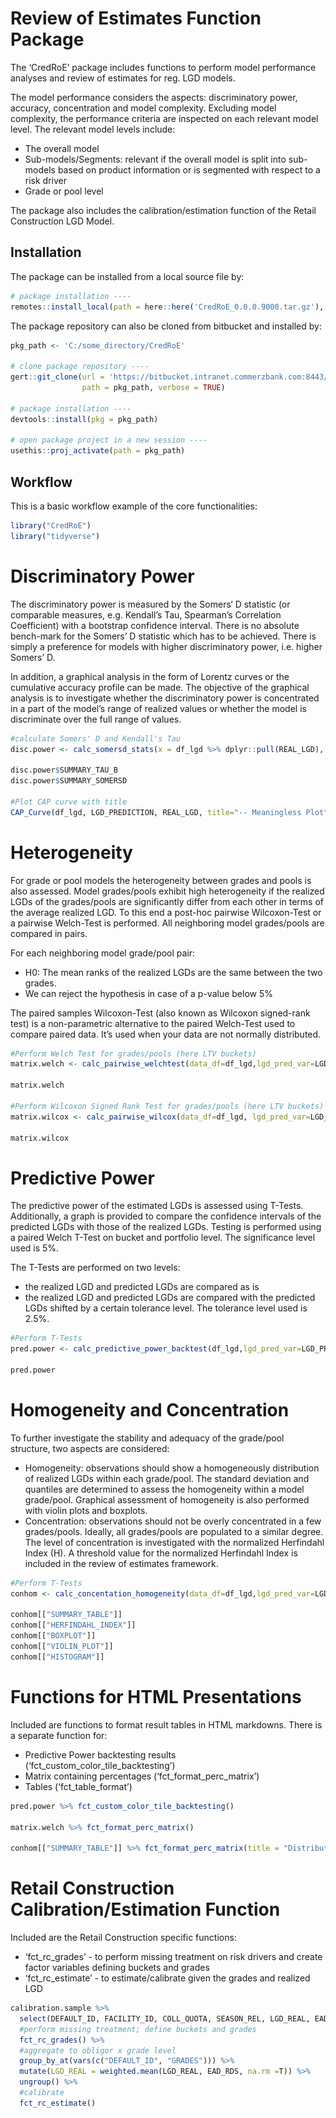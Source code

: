 Review of Estimates Function Package
================

<!-- README.md is generated from README.Rmd. Please edit that file -->

[## ‘CredRoE’ <img src="man/figures/Coba_Logo.PNG" align="right" width="144" /> ]: #

The ‘CredRoE’ package includes functions to perform model performance
analyses and review of estimates for reg. LGD models.

The model performance considers the aspects: discriminatory power,
accuracy, concentration and model complexity. Excluding model
complexity, the performance criteria are inspected on each relevant
model level. The relevant model levels include:

  - The overall model
  - Sub-models/Segments: relevant if the overall model is split into
    sub-models based on product information or is segmented with respect
    to a risk driver
  - Grade or pool level

The package also includes the calibration/estimation function of the
Retail Construction LGD Model.

## Installation

The package can be installed from a local source file by:

``` r
# package installation ----
remotes::install_local(path = here::here('CredRoE_0.0.0.9000.tar.gz'), dependencies = TRUE)
```

The package repository can also be cloned from bitbucket and installed
by:

``` r
pkg_path <- 'C:/some_directory/CredRoE'

# clone package repository ----
gert::git_clone(url = 'https://bitbucket.intranet.commerzbank.com:8443/scm/rmc/review-of-estimates-functions.git',
                path = pkg_path, verbose = TRUE)

# package installation ----
devtools::install(pkg = pkg_path)

# open package project in a new session ----
usethis::proj_activate(path = pkg_path)
```

## Workflow

This is a basic workflow example of the core functionalities:

``` r
library("CredRoE")
library("tidyverse")
```

# Discriminatory Power

The discriminatory power is measured by the Somers‘ D statistic (or
comparable measures, e.g. Kendall’s Tau, Spearman’s Correlation
Coefficient) with a bootstrap confidence interval. There is no absolute
bench-mark for the Somers’ D statistic which has to be achieved. There
is simply a preference for models with higher discriminatory power,
i.e. higher Somers’ D.

In addition, a graphical analysis in the form of Lorentz curves or the
cumulative accuracy profile can be made. The objective of the graphical
analysis is to investigate whether the discriminatory power is
concentrated in a part of the model’s range of realized values or
whether the model is discriminate over the full range of values.

``` r
#calculate Somers' D and Kendall's Tau
disc.power <- calc_somersd_stats(x = df_lgd %>% dplyr::pull(REAL_LGD), y= df_lgd %>% dplyr::pull(LGD_PREDICTION))

disc.power$SUMMARY_TAU_B
disc.power$SUMMARY_SOMERSD

#Plot CAP curve with title
CAP_Curve(df_lgd, LGD_PREDICTION, REAL_LGD, title="-- Meaningless Plot")
```

# Heterogeneity

For grade or pool models the heterogeneity between grades and pools is
also assessed. Model grades/pools exhibit high heterogeneity if the
realized LGDs of the grades/pools are significantly differ from each
other in terms of the average realized LGD. To this end a post-hoc
pairwise Wilcoxon-Test or a pairwise Welch-Test is performed. All
neighboring model grades/pools are compared in pairs.

For each neighboring model grade/pool pair:

  - H0: The mean ranks of the realized LGDs are the same between the two
    grades.
  - We can reject the hypothesis in case of a p-value below 5%

The paired samples Wilcoxon-Test (also known as Wilcoxon signed-rank
test) is a non-parametric alternative to the paired Welch-Test used to
compare paired data. It’s used when your data are not normally
distributed.

``` r
#Perform Welch Test for grades/pools (here LTV buckets)
matrix.welch <- calc_pairwise_welchtest(data_df=df_lgd,lgd_pred_var=LGD_PREDICTION,lgd_real_var=REAL_LGD,grade_var=LTV_BIN)

matrix.welch

#Perform Wilcoxon Signed Rank Test for grades/pools (here LTV buckets)
matrix.wilcox <- calc_pairwise_wilcox(data_df=df_lgd, lgd_pred_var=LGD_PREDICTION, lgd_real_var=REAL_LGD, grade_var=LTV_BIN)

matrix.wilcox
```

# Predictive Power

The predictive power of the estimated LGDs is assessed using T-Tests.
Additionally, a graph is provided to compare the confidence intervals of
the predicted LGDs with those of the realized LGDs. Testing is performed
using a paired Welch T-Test on bucket and portfolio level. The
significance level used is 5%.

The T-Tests are performed on two levels:

  - the realized LGD and predicted LGDs are compared as is
  - the realized LGD and predicted LGDs are compared with the predicted
    LGDs shifted by a certain tolerance level. The tolerance level used
    is 2.5%.

<!-- end list -->

``` r
#Perform T-Tests
pred.power <- calc_predictive_power_backtest(df_lgd,lgd_pred_var=LGD_PREDICTION,lgd_real_var=REAL_LGD)

pred.power
```

# Homogeneity and Concentration

To further investigate the stability and adequacy of the grade/pool
structure, two aspects are considered:

  - Homogeneity: observations should show a homogeneously distribution
    of realized LGDs within each grade/pool. The standard deviation and
    quantiles are determined to assess the homogeneity within a model
    grade/pool. Graphical assessment of homogeneity is also performed
    with violin plots and boxplots.
  - Concentration: observations should not be overly concentrated in a
    few grades/pools. Ideally, all grades/pools are populated to a
    similar degree. The level of concentration is investigated with the
    normalized Herfindahl Index (H). A threshold value for the
    normalized Herfindahl Index is included in the review of estimates
    framework.

<!-- end list -->

``` r
#Perform T-Tests
conhom <- calc_concentation_homogeneity(data_df=df_lgd,lgd_pred_var=LGD_PREDICTION, lgd_real_var=REAL_LGD,grade_var=LTV_BIN, alpha = 0.1)

conhom[["SUMMARY_TABLE"]]
conhom[["HERFINDAHL_INDEX"]]
conhom[["BOXPLOT"]]
conhom[["VIOLIN_PLOT"]]
conhom[["HISTOGRAM"]]
```

# Functions for HTML Presentations

Included are functions to format result tables in HTML markdowns. There
is a separate function for:

  - Predictive Power backtesting results
    (‘fct\_custom\_color\_tile\_backtesting’)
  - Matrix containing percentages (‘fct\_format\_perc\_matrix’)
  - Tables (‘fct\_table\_format’)

<!-- end list -->

``` r
pred.power %>% fct_custom_color_tile_backtesting()

matrix.welch %>% fct_format_perc_matrix()

conhom[["SUMMARY_TABLE"]] %>% fct_format_perc_matrix(title = "Distribution Across Grades")
```

# Retail Construction Calibration/Estimation Function

Included are the Retail Construction specific functions:

  - ‘fct\_rc\_grades’ - to perform missing treatment on risk drivers and
    create factor variables defining buckets and grades
  - ‘fct\_rc\_estimate’ - to estimate/calibrate given the grades and
    realized LGD

<!-- end list -->

``` r
calibration.sample %>% 
  select(DEFAULT_ID, FACILITY_ID, COLL_QUOTA, SEASON_REL, LGD_REAL, EAD_RDS) %>%
  #perform missing treatment; define buckets and grades 
  fct_rc_grades() %>%
  #aggregate to obligor x grade level
  group_by_at(vars(c("DEFAULT_ID", "GRADES"))) %>%
  mutate(LGD_REAL = weighted.mean(LGD_REAL, EAD_RDS, na.rm =T)) %>%
  ungroup() %>%
  #calibrate
  fct_rc_estimate()
```
